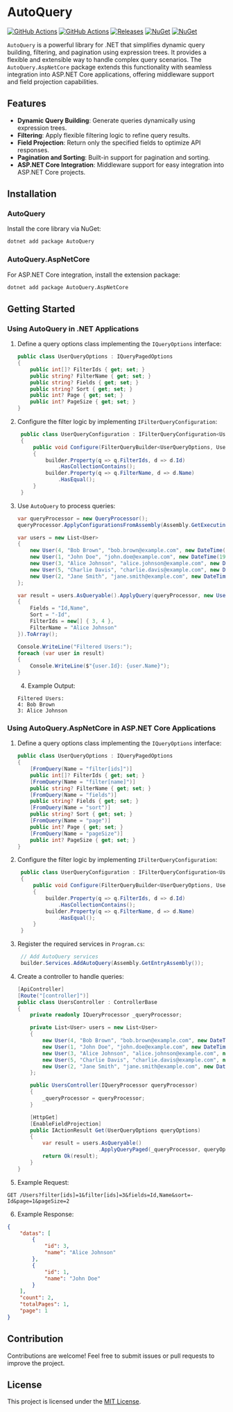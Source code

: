 # AutoQuery

[![GitHub Actions](https://github.com/willysoft/AutoQuery/workflows/build-debug/badge.svg)](https://github.com/willysoft/AutoQuery/actions) [![GitHub Actions](https://github.com/willysoft/AutoQuery/workflows/build-release/badge.svg)](https://github.com/willysoft/AutoQuery/actions) [![Releases](https://img.shields.io/github/v/release/willysoft/AutoQuery.svg)](https://github.com/willysoft/AutoQuery/releases) [![NuGet](https://img.shields.io/nuget/vpre/AutoQuery.svg)](https://www.nuget.org/packages/AutoQuery/) [![NuGet](https://img.shields.io/nuget/vpre/AutoQuery.AspNetCore.svg)](https://www.nuget.org/packages/AutoQuery.AspNetCore/)

`AutoQuery` is a powerful library for .NET that simplifies dynamic query building, filtering, and pagination using expression trees. It provides a flexible and extensible way to handle complex query scenarios. The `AutoQuery.AspNetCore` package extends this functionality with seamless integration into ASP.NET Core applications, offering middleware support and field projection capabilities.

## Features

- **Dynamic Query Building**: Generate queries dynamically using expression trees.
- **Filtering**: Apply flexible filtering logic to refine query results.
- **Field Projection**: Return only the specified fields to optimize API responses.
- **Pagination and Sorting**: Built-in support for pagination and sorting.
- **ASP.NET Core Integration**: Middleware support for easy integration into ASP.NET Core projects.

## Installation

### AutoQuery

Install the core library via NuGet:

```bash
dotnet add package AutoQuery
```

### AutoQuery.AspNetCore

For ASP.NET Core integration, install the extension package:

```bash
dotnet add package AutoQuery.AspNetCore
```

## Getting Started

### Using AutoQuery in .NET Applications

1. Define a query options class implementing the `IQueryOptions` interface:
    ```csharp
    public class UserQueryOptions : IQueryPagedOptions
    {
        public int[]? FilterIds { get; set; }
        public string? FilterName { get; set; }
        public string? Fields { get; set; }
        public string? Sort { get; set; }
        public int? Page { get; set; }
        public int? PageSize { get; set; }
    }
    ```
2. Configure the filter logic by implementing `IFilterQueryConfiguration`:
   ```csharp
    public class UserQueryConfiguration : IFilterQueryConfiguration<UserQueryOptions, User>
    {
        public void Configure(FilterQueryBuilder<UserQueryOptions, User> builder)
        {
            builder.Property(q => q.FilterIds, d => d.Id)
                .HasCollectionContains();
            builder.Property(q => q.FilterName, d => d.Name)
                .HasEqual();
        }
    }
    ```
3. Use `AutoQuery` to process queries:
    ```csharp
    var queryProcessor = new QueryProcessor();
    queryProcessor.ApplyConfigurationsFromAssembly(Assembly.GetExecutingAssembly());
    
    var users = new List<User>
    {
        new User(4, "Bob Brown", "bob.brown@example.com", new DateTime(1988, 12, 30)),
        new User(1, "John Doe", "john.doe@example.com", new DateTime(1990, 1, 1)),
        new User(3, "Alice Johnson", "alice.johnson@example.com", new DateTime(1992, 8, 23)),
        new User(5, "Charlie Davis", "charlie.davis@example.com", new DateTime(1995, 3, 10)),
        new User(2, "Jane Smith", "jane.smith@example.com", new DateTime(1985, 5, 15)),
    };
    
    var result = users.AsQueryable().ApplyQuery(queryProcessor, new UserQueryOptions()
    {
        Fields = "Id,Name",
        Sort = "-Id",
        FilterIds = new[] { 3, 4 },
        FilterName = "Alice Johnson"
    }).ToArray();
    
    Console.WriteLine("Filtered Users:");
    foreach (var user in result)
    {
        Console.WriteLine($"{user.Id}: {user.Name}");
    }
    ```
    4. Example Output:
    ```plaintext
    Filtered Users:
    4: Bob Brown
    3: Alice Johnson
    ```

### Using AutoQuery.AspNetCore in ASP.NET Core Applications

1. Define a query options class implementing the `IQueryOptions` interface:
    ```csharp
    public class UserQueryOptions : IQueryPagedOptions
    {
        [FromQuery(Name = "filter[ids]")]
        public int[]? FilterIds { get; set; }
        [FromQuery(Name = "filter[name]")]
        public string? FilterName { get; set; }
        [FromQuery(Name = "fields")]
        public string? Fields { get; set; }
        [FromQuery(Name = "sort")]
        public string? Sort { get; set; }
        [FromQuery(Name = "page")]
        public int? Page { get; set; }
        [FromQuery(Name = "pageSize")]
        public int? PageSize { get; set; }
    }
    ```
2. Configure the filter logic by implementing `IFilterQueryConfiguration`:
   ```csharp
    public class UserQueryConfiguration : IFilterQueryConfiguration<UserQueryOptions, User>
    {
        public void Configure(FilterQueryBuilder<UserQueryOptions, User> builder)
        {
            builder.Property(q => q.FilterIds, d => d.Id)
                .HasCollectionContains();
            builder.Property(q => q.FilterName, d => d.Name)
                .HasEqual();
        }
    }
    ```
3. Register the required services in `Program.cs`:
   ```csharp
    // Add AutoQuery services
    builder.Services.AddAutoQuery(Assembly.GetEntryAssembly());
    ```
4. Create a controller to handle queries:
    ```csharp
    [ApiController]
    [Route("[controller]")]
    public class UsersController : ControllerBase
    {
        private readonly IQueryProcessor _queryProcessor;
    
        private List<User> users = new List<User>
        {
            new User(4, "Bob Brown", "bob.brown@example.com", new DateTime(1988, 12, 30)),
            new User(1, "John Doe", "john.doe@example.com", new DateTime(1990, 1, 1)),
            new User(3, "Alice Johnson", "alice.johnson@example.com", new DateTime(1992, 8, 23)),
            new User(5, "Charlie Davis", "charlie.davis@example.com", new DateTime(1995, 3, 10)),
            new User(2, "Jane Smith", "jane.smith@example.com", new DateTime(1985, 5, 15)),
        };
    
        public UsersController(IQueryProcessor queryProcessor)
        {
            _queryProcessor = queryProcessor;
        }
    
        [HttpGet]
        [EnableFieldProjection]
        public IActionResult Get(UserQueryOptions queryOptions)
        {
            var result = users.AsQueryable()
                              .ApplyQueryPaged(_queryProcessor, queryOptions);
            return Ok(result);
        }
    }
    ```
5. Example Request:
```http
GET /Users?filter[ids]=1&filter[ids]=3&fields=Id,Name&sort=-Id&page=1&pageSize=2
```
6. Example Response:
```json
{
    "datas": [
        {
            "id": 3,
            "name": "Alice Johnson"
        },
        {
            "id": 1,
            "name": "John Doe"
        }
    ],
    "count": 2,
    "totalPages": 1,
    "page": 1
}
```

## Contribution

Contributions are welcome! Feel free to submit issues or pull requests to improve the project.

## License

This project is licensed under the [MIT License](./LICENSE).
